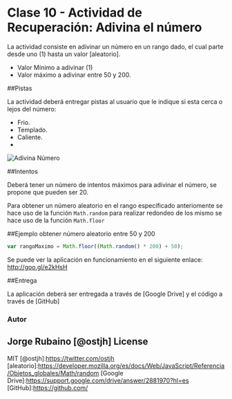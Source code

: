 # Clase 10 - Actividad de Recuperación: Adivina el número

La actividad consiste en adivinar un número en un rango dado, el cual parte desde uno (1) hasta un valor [aleatorio].
* Valor Mínimo a adivinar (1)
* Valor máximo a adivinar entre 50 y 200.

##Pistas

La actividad deberá entregar pistas al usuario que le indique si esta cerca o lejos del número:

* Frio.
* Templado.
* Caliente.
* 


![Adivina Número](https://dl.dropboxusercontent.com/u/181689/adivinaNumero.gif) 


##Intentos

Deberá tener un número de intentos máximos para adivinar el número, se propone que pueden ser 20.

Para obtener un número aleatorio en el rango específicado anteriomente se hace uso de la función ```Math.random``` para realizar redondeo de los mismo se hace uso de la función ```Math.floor```

##Ejemplo obtener número aleatorio entre 50 y 200

```javascript
var rangoMaximo = Math.floor((Math.random() * 200) + 50);
```

Se puede ver la aplicación en funcionamiento en el siguiente enlace: http://goo.gl/e2kHsH

##Entrega

La aplicación deberá ser entregada a través de [Google Drive] y el código a través de [GitHub]

### Autor
Jorge Rubaino [@ostjh]
License
----
MIT
[@ostjh]:https://twitter.com/ostjh
[aleatorio]:https://developer.mozilla.org/es/docs/Web/JavaScript/Referencia/Objetos_globales/Math/random
[Google Drive]:https://support.google.com/drive/answer/2881970?hl=es
[GitHub]:https://github.com/
